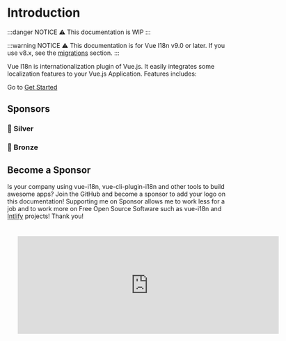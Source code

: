 # Introduction

:::danger NOTICE
:warning: This documentation is WIP
:::

:::warning NOTICE
:warning: This documentation is for Vue I18n v9.0 or later. If you use v8.x, see the [migrations](./migrations/) section.
:::

Vue I18n is internationalization plugin of Vue.js. It easily integrates some localization features to your Vue.js Application. Features includes:

Go to [Get Started](./essentials/started)

## Sponsors

### 🥈 Silver

<p style="text-align: center;">
  <SilverSponsors />
</p>

### 🥉 Bronze

<p style="text-align: center;">
  <BronzeSponsors />
</p>

## Become a Sponsor

Is your company using vue-i18n, vue-cli-plugin-i18n and other tools to build awesome apps? Join the GitHub and become a sponsor to add your logo on this documentation! Supporting me on Sponsor allows me to work less for a job and to work more on Free Open Source Software such as vue-i18n and [Intlify](https://github.com/intlify) projects! Thank you!

<p style="text-align: center;">
  <iframe src="https://github.com/sponsors/kazupon/card" title="Sponsor kazupon" height="225" width="600" style="border: 0; margin: 24px"></iframe>
</p>
